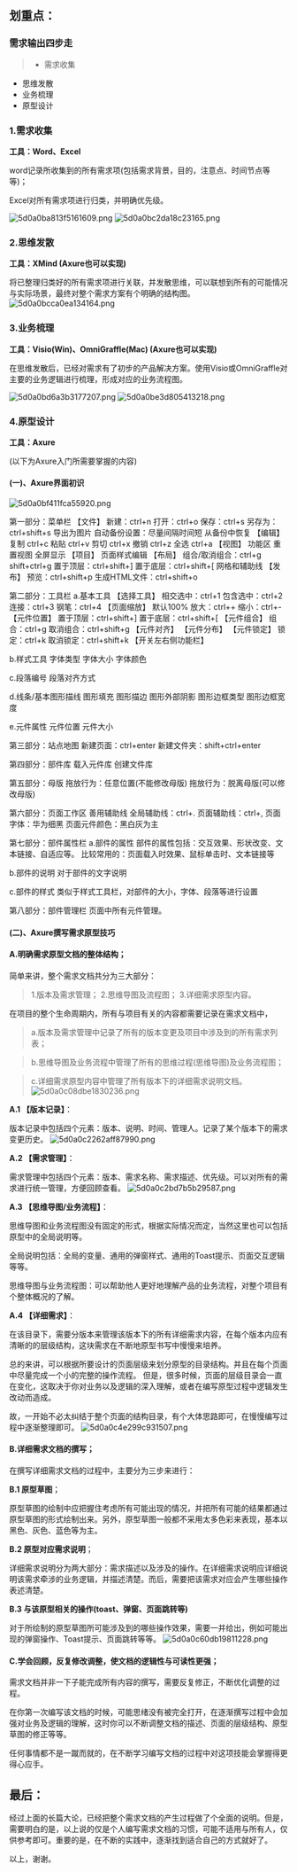 ## 划重点：
### **需求输出四步走**

> * 需求收集
* 思维发散
* 业务梳理
* 原型设计


### 1.需求收集
**工具：Word、Excel**

word记录所收集到的所有需求项(包括需求背景，目的，注意点、时间节点等等)；

Excel对所有需求项进行归类，并明确优先级。

![5d0a0ba813f5161609.png](https://i.loli.net/2019/06/19/5d0a0ba813f5161609.png)
![5d0a0bc2da18c23165.png](https://i.loli.net/2019/06/19/5d0a0bc2da18c23165.png)

### 2.思维发散
**工具：XMind  (Axure也可以实现)**

将已整理归类好的所有需求项进行关联，并发散思维，可以联想到所有的可能情况与实际场景，最终对整个需求方案有个明确的结构图。
![5d0a0bcca0ea134164.png](https://i.loli.net/2019/06/19/5d0a0bcca0ea134164.png)

### 3.业务梳理
**工具：Visio(Win)、OmniGraffle(Mac)  (Axure也可以实现)**

在思维发散后，已经对需求有了初步的产品解决方案。使用Visio或OmniGraffle对主要的业务逻辑进行梳理，形成对应的业务流程图。

![5d0a0bd6a3b3177207.png](https://i.loli.net/2019/06/19/5d0a0bd6a3b3177207.png)
![5d0a0be3d805413218.png](https://i.loli.net/2019/06/19/5d0a0be3d805413218.png)

### 4.原型设计
**工具：Axure**

(以下为Axure入门所需要掌握的内容)

#### (一)、Axure界面初识

![5d0a0bf411fca55920.png](https://i.loli.net/2019/06/19/5d0a0bf411fca55920.png)

第一部分：菜单栏
【文件】
新建：ctrl+n
打开：ctrl+o
保存：ctrl+s 另存为：ctrl+shift+s
导出为图片
自动备份设置：尽量间隔时间短
从备份中恢复
【编辑】
复制 ctrl+c
粘贴 ctrl+v
剪切 ctrl+x
撤销 ctrl+z
全选 ctrl+a
【视图】
功能区
重置视图
全屏显示
【项目】
页面样式编辑
【布局】
组合/取消组合：ctrl+g   shift+ctrl+g
置于顶层：ctrl+shift+]
置于底层：ctrl+shift+[
网格和辅助线
【发布】
预览：ctrl+shift+p
生成HTML文件：ctrl+shift+o

第二部分：工具栏
a.基本工具
【选择工具】
相交选中：ctrl+1
包含选中：ctrl+2
连接：ctrl+3
钢笔：ctrl+4
【页面缩放】
默认100%  放大：ctrl++  缩小：ctrl+-
【元件位置】
置于顶层：ctrl+shift+]
置于底层：ctrl+shift+[
【元件组合】
组合：ctrl+g
取消组合：ctrl+shift+g
【元件对齐】
【元件分布】
【元件锁定】
锁定：ctrl+k 取消锁定：ctrl+shift+k
【开关左右侧功能栏】

b.样式工具
字体类型
字体大小
字体颜色

c.段落编号
段落对齐方式

d.线条/基本图形描线
图形填充
图形描边
图形外部阴影
图形边框类型
图形边框宽度

e.元件属性
元件位置
元件大小

第三部分：站点地图
新建页面：ctrl+enter
新建文件夹：shift+ctrl+enter

第四部分：部件库
载入元件库
创建文件库

第五部分：母版
拖放行为：任意位置(不能修改母版)
拖放行为：脱离母版(可以修改母版)

第六部分：页面工作区
善用辅助线
全局辅助线：ctrl+.
页面辅助线：ctrl+,
页面字体：华为细黑
页面元件颜色：黑白灰为主

第七部分：部件属性栏
a.部件的属性
部件的属性包括：交互效果、形状改变、文本链接、自适应等。
比较常用的：页面载入时效果、鼠标单击时、文本链接等

b.部件的说明
对于部件的文字说明

c.部件的样式
类似于样式工具栏，对部件的大小，字体、段落等进行设置

第八部分：部件管理栏
页面中所有元件管理。

#### (二)、Axure撰写需求原型技巧

#### A.明确需求原型文档的整体结构；
简单来讲，整个需求文档共分为三大部分：

>1.版本及需求管理；
2.思维导图及流程图；
3.详细需求原型内容。

在项目的整个生命周期内，所有与项目有关的内容都需要记录在需求文档中，
>a.版本及需求管理中记录了所有的版本变更及项目中涉及到的所有需求列表；

>b.思维导图及业务流程中管理了所有的思维过程(思维导图)及业务流程图；

>c.详细需求原型内容中管理了所有版本下的详细需求说明文档。 
![5d0a0c08dbe1830236.png](https://i.loli.net/2019/06/19/5d0a0c08dbe1830236.png)

**A.1 【版本记录】**：

版本记录中包括四个元素：版本、说明、时间、管理人。记录了某个版本下的需求变更历史。
![5d0a0c2262aff87990.png](https://i.loli.net/2019/06/19/5d0a0c2262aff87990.png)

**A.2 【需求管理】**：

需求管理中包括四个元素：版本、需求名称、需求描述、优先级。可以对所有的需求进行统一管理，方便回顾查看。
![5d0a0c2bd7b5b29587.png](https://i.loli.net/2019/06/19/5d0a0c2bd7b5b29587.png)

**A.3 【思维导图/业务流程】**：

思维导图和业务流程图没有固定的形式，根据实际情况而定，当然这里也可以包括原型中的全局说明等。

全局说明包括：全局的变量、通用的弹窗样式、通用的Toast提示、页面交互逻辑等等。

思维导图与业务流程图：可以帮助他人更好地理解产品的业务流程，对整个项目有个整体概况的了解。

**A.4 【详细需求】**：

在该目录下，需要分版本来管理该版本下的所有详细需求内容，在每个版本内应有清晰的的层级结构，这块需求在不断地原型书写中慢慢来培养。

总的来讲，可以根据所要设计的页面层级来划分原型的目录结构。并且在每个页面中尽量完成一个小的完整的操作流程。
但是，很多时候，页面的层级目录会一直在变化，这取决于你对业务以及逻辑的深入理解，或者在编写原型过程中逻辑发生改动而造成。

故，一开始不必太纠结于整个页面的结构目录，有个大体思路即可，在慢慢编写过程中逐渐整理即可。
![5d0a0c4e299c931507.png](https://i.loli.net/2019/06/19/5d0a0c4e299c931507.png)

#### B.详细需求文档的撰写；
在撰写详细需求文档的过程中，主要分为三步来进行：

**B.1 原型草图**；

原型草图的绘制中应把握住考虑所有可能出现的情况，并把所有可能的结果都通过原型草图的形式绘制出来。另外，原型草图一般都不采用太多色彩来表现，基本以黑色、灰色、蓝色等为主。

**B.2 原型对应需求说明**；

详细需求说明分为两大部分：需求描述以及涉及的操作。在详细需求说明应详细说明该需求牵涉的业务逻辑，并描述清楚。而后，需要把该需求对应会产生哪些操作表述清楚。

**B.3 与该原型相关的操作(toast、弹窗、页面跳转等)**

对于所绘制的原型草图所可能涉及到的哪些操作效果，需要一并给出，例如可能出现的弹窗操作、Toast提示、页面跳转等等。
![5d0a0c60db19811228.png](https://i.loli.net/2019/06/19/5d0a0c60db19811228.png)

#### C.学会回顾，反复修改调整，使文档的逻辑性与可读性更强；
需求文档并非一下子能完成所有内容的撰写，需要反复修正，不断优化调整的过程。

在你第一次编写该文档的时候，可能思绪没有被完全打开，在逐渐撰写过程中会加强对业务及逻辑的理解，这时你可以不断调整文档的描述、页面的层级结构、原型草图的修正等等。

任何事情都不是一蹴而就的，在不断学习编写文档的过程中对这项技能会掌握得更得心应手。


## 最后：

经过上面的长篇大论，已经把整个需求文档的产生过程做了个全面的说明。但是，需要明白的是，以上说的仅是个人编写需求文档的习惯，可能不适用与所有人，仅供参考即可。重要的是，在不断的实践中，逐渐找到适合自己的方式就好了。

以上，谢谢。




